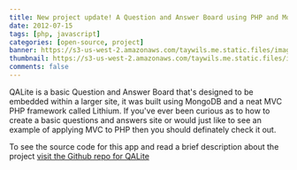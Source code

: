 ```yaml
---
title: New project update! A Question and Answer Board using PHP and MongoDB
date: 2012-07-15
tags: [php, javascript]
categories: [open-source, project]
banner: https://s3-us-west-2.amazonaws.com/taywils.me.static.files/images/post_banners_thumbnails/qalite.JPG
thumbnail: https://s3-us-west-2.amazonaws.com/taywils.me.static.files/images/post_banners_thumbnails/qalite.JPG
comments: false
---
```

QALite is a basic Question and Answer Board that's designed to be embedded within a larger site, it was built using MongoDB and a neat MVC PHP framework called Lithium. If you've ever been curious as to how to create a basic questions and answers site or would just like to see an example of applying MVC to PHP then you should definately check it out.

To see the source code for this app and read a brief description about the project [visit the Github repo for QALite][link_qalite]

[link_qalite]: https://github.com/taywils/QA-LIte
